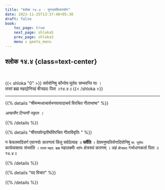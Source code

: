 ```yaml
---
title: "श्लोक १४.४ - गुणत्रयविभागयोग"
date: 2023-11-25T13:37:48+05:30
draft: false
book:
    toc_page: true
    next_page: shloka5
    prev_page: shloka3
    menu : geeta_menu
---
```



## श्लोक १४.४ {class=text-center}

<br/>

{{< shloka  "0"  >}}
सर्वयोनिषु कौन्तेय मूर्तयः सम्भवन्ति याः ।   
तासां ब्रह्म महद्योनिरहं बीजप्रदः पिता ॥१४.४॥
{{< /shloka >}}

---

{{% details "श्रीमन्मध्वाचार्यभगवत्पादाचर्य विरचित  गीताभाष्य" %}}

*आचार्येण टिप्पणी नकृतः ।*

{{% /details %}}



{{% details "श्रीराघवेन्द्रतीर्थविरचित गीताविवृतिः " %}}

न केवलमादिसर्ग एवानयोः कारणत्वं किंतु सर्वदेत्याह ॥ 
**सर्वेति** । देवमनुष्यतिर्यगादियोनिषु `याः मूर्तयः` 
कार्यव्यक्तयः संभवंति । `तासां` 
`महत् ब्रह्म` महालक्ष्मीः `योनिः` क्षेत्ररूपं कारणम्‌ । 
अहं `बीजप्रदः` गर्भाधानकर्ता पिता ॥१४.४॥

{{% /details %}}


{{% details "पद विचार" %}}


{{% /details %}}
